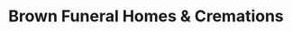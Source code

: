 ---
title: "Brown Funeral Homes & Cremations"
url: /martinsburg/brown-funeral-homes-and-cremations/
shop: funeral directors
---